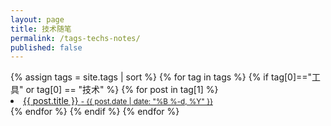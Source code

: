 ```yaml
---
layout: page
title: 技术随笔
permalink: /tags-techs-notes/
published: false
---
```


<div class="blog-tags"> 
    {% assign tags = site.tags | sort %}
	{% for tag in tags %} 
		{% if tag[0]=="工具" or tag[0] == "技术" %}
		{% for post in tag[1] %}
			<a class="post-subtitle" href="{{ site.baseurl }}{{ post.url }}">
				<li>
					{{ post.title }}	<small class="post-meta"> - {{ post.date | date: "%B %-d, %Y" }}</small>
				</li>
			</a>
        {% endfor %}
		{% endif %}
    {% endfor %}
</div>
